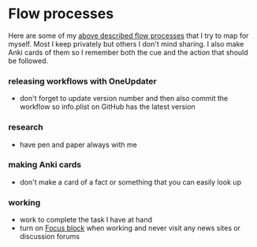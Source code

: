 # Flow processes
Here are some of my [above described flow processes](./Flow.md) that I try to map for myself. Most I keep privately but others I don't mind sharing. I also make Anki cards of them so I remember both the cue and the action that should be followed.

### releasing workflows with OneUpdater
- don't forget to update version number and then also commit the workflow so info.plist on GitHub has the latest version

### research
- have pen and paper always with me

### making Anki cards
- don't make a card of a fact or something that you can easily look up

### working
- work to complete the task I have at hand
- turn on [Focus block](https://heyfocus.com) when working and never visit any news sites or discussion forums